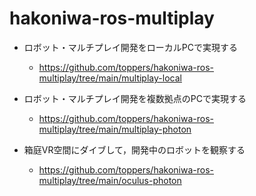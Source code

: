 # hakoniwa-ros-multiplay

* ロボット・マルチプレイ開発をローカルPCで実現する
  * https://github.com/toppers/hakoniwa-ros-multiplay/tree/main/multiplay-local

* ロボット・マルチプレイ開発を複数拠点のPCで実現する
  * https://github.com/toppers/hakoniwa-ros-multiplay/tree/main/multiplay-photon

* 箱庭VR空間にダイブして，開発中のロボットを観察する
  * https://github.com/toppers/hakoniwa-ros-multiplay/tree/main/oculus-photon
